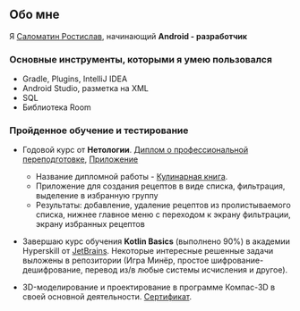 ## Обо мне
Я [Саломатин Ростислав](https://docs.google.com/document/d/1NWc31yK3SqbaErt4APph4tU0qPAf3fm1jUUONA1vT58/edit#heading=h.5azv3ly4o3em), начинающий **Android - разработчик**
### Основные инструменты, которыми я умею пользовался
* Gradle, Plugins, IntelliJ IDEA
* Android Studio, разметка на XML
* SQL
* Библиотека Room
### Пройденное обучение и тестирование
* Годовой курс от **Нетологии**. [Диплом о профессиональной переподготовке](https://github.com/SaRos55/SaRos55/blob/main/Диплом.jpg), [Приложение](https://github.com/SaRos55/SaRos55/blob/main/Приложение.jpg)
  * Название дипломной работы - [Кулинарная книга](https://github.com/SaRos55/Diploma).
  * Приложение для создания рецептов в виде списка, фильтрация, выделение в избранную группу
  * Результаты: добавление, удаление рецептов из пролистываемого списка, нижнее главное меню с переходом к экрану фильтрации, экрану избранных рецептов

* Завершаю курс обучения **Kotlin Basics** (выполнено 90%) в академии Hyperskill от [JetBrains](https://www.jetbrains.com/academy/). Некоторые интересные решенные задачи выложены в репозитории (Игра Минёр, простое шифрование-дешифрование, перевод из/в любые системы исчисления и другое).

* 3D-моделирование и проектирование в программе Компас-3D в своей основной деятельности. [Сертификат](https://github.com/SaRos55/SaRos55/blob/main/Сертификат%20СаломатинРГ%20КОМПАС-3D.pdf).
